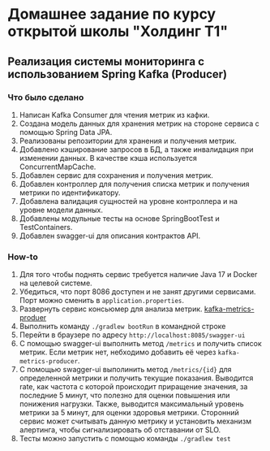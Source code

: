 # Домашнее задание по курсу открытой школы "Холдинг Т1"
## Реализация системы мониторинга с использованием Spring Kafka (Producer)

### Что было сделано
1. Написан Kafka Consumer для чтения метрик из кафки.
2. Создана модель данных для хранения метрик на стороне сервиса с помощью Spring Data JPA.
3. Реализованы репозитории для хранения и получения метрик.
4. Добавлено кэширование запросов в БД, а также инвалидация при изменении данных. В качестве кэша используется ConcurrentMapCache.
5. Добавлен сервис для сохранения и получения метрик.
6. Добавлен контроллер для получения списка метрик и получения метрики по идентификатору.
7. Добавлена валидация сущностей на уровне контроллера и на уровне модели данных.
8. Добавлены модульные тесты на основе SpringBootTest и TestContainers.
9. Добавлен swagger-ui для описания контрактов API.

### How-to
1. Для того чтобы поднять сервис требуется наличие Java 17 и Docker на целевой системе.
2. Убедиться, что порт 8086 доступен и не занят другими сервисами. Порт можно сменить в `application.properties`.
3. Развернуть сервис консьюмер для анализа метрик. [kafka-metrics-produer](https://github.com/Helen-digger/KafkaMetricsProduce)
4. Выполнить команду ```./gradlew bootRun``` в командной строке
5. Перейти в браузере по адресу `http://localhost:8085/swagger-ui`
6. С помощью swagger-ui выполнить метод `/metrics` и получить список метрик. Если метрик нет, небходимо добавить её через `kafka-metrics-producer`.
7. С помощью swagger-ui выполинить метод `/metrics/{id}` для определенной метрики и получить текущие показания. Выводится rate, как частота с которой происходит приращение значения, за последние 5 минут, что полезно для оценки повышения или понижения нагрузки. Также, выводится максимальный уровень метрики за 5 минут, для оценки здоровья метрики. Сторонний сервис может считывать данную метрику и установить механизм алертинга, чтобы сигнализировать об отставании от SLO. 
8. Тесты можно запустить с помощью команды ```./gradlew test```